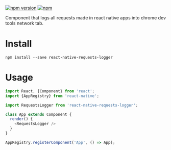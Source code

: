 [![npm version](https://badge.fury.io/js/react-native-requests-logger.svg)](https://badge.fury.io/js/react-native-requests-logger)
[![npm](https://img.shields.io/npm/dt/react-native-requests-logger.svg)]()

Component that logs all requests made in react native apps into chrome dev tools network tab.

# Install
```
npm install --save react-native-requests-logger 
```

# Usage
```js
import React, {Component} from 'react';
import {AppRegistry} from 'react-native';

import RequestsLogger from 'react-native-requests-logger';

class App extends Component {
  render() {
    <RequestsLogger />
  }
}

AppRegistry.registerComponent('App', () => App);
```
